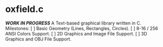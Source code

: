 # oxfield.c
***WORK IN PROGRESS***
A Text-based graphical library written in C.
Milestones:
  [ ] Basic Geometry (Lines, Rectangles, Circles).
  [ ] 8-16 / 256 ANSI Colors Support.
  [ ] 2D Graphics and Image File Support.
  [ ] 3D Graphics and OBJ File Support.
